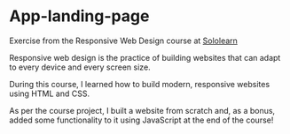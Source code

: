 # App-landing-page

Exercise from the Responsive Web Design course at [Sololearn](www.sololearn.com)

Responsive web design is the practice of building websites that can adapt to every device and every screen size. 

During this course, I learned how to build modern, responsive websites using HTML and CSS. 

As per the course project, I built a website from scratch and, as a bonus, added some functionality to it using JavaScript at the end of the course!
